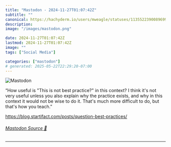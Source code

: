 ```yaml
---
title: "Mastodon - 2024-11-27T01:07:42Z"
subtitle: ""
canonical: https://hachyderm.io/users/mweagle/statuses/113552239008969956
description:
image: "/images/mastodon.png"

date: 2024-11-27T01:07:42Z
lastmod: 2024-11-27T01:07:42Z
image: ""
tags: ["Social Media"]

categories: ["mastodon"]
# generated: 2025-05-22T22:29:20-07:00
---
```

![Mastodon](/images/mastodon.png)

<p>“How useful is &quot;This is not best practice?&quot; in this context? I think it&#39;s not very useful unless you also explain why the practice exists, and why in this context it would not be wise to do it. That&#39;s much more difficult to do, but that&#39;s how you teach.”</p><p><a href="https://blog.startifact.com/posts/question-best-practices/" target="_blank" rel="nofollow noopener noreferrer" translate="no"><span class="invisible">https://</span><span class="ellipsis">blog.startifact.com/posts/ques</span><span class="invisible">tion-best-practices/</span></a></p>


###### [Mastodon Source 🐘](https://hachyderm.io/@mweagle/113552239008969956)

___
